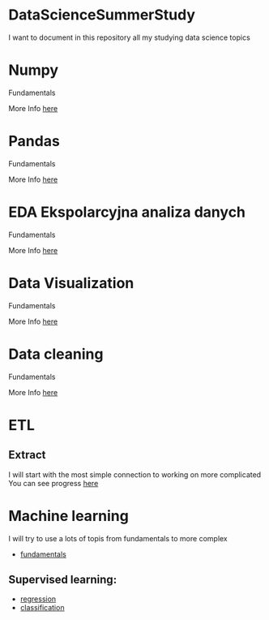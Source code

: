 # DataScienceSummerStudy
I want to document in this repository all my studying data science topics

# Numpy
Fundamentals

More Info [here](_numpy/_numpy.md)

# Pandas
Fundamentals

More Info [here](_pandas/_pandas.md)

# EDA Ekspolarcyjna analiza danych
Fundamentals

More Info [here](_EDA/_eda.md)

# Data Visualization
Fundamentals

More Info [here](_data_visualization/_data_visualization.md)

# Data cleaning
Fundamentals

More Info [here](data_cleaning/data_cleaning.md)

# ETL

## Extract
I will start with the most simple connection to working on more complicated 
You can see progress [here](_Etl/_simple/_simple.md)

# Machine learning 

I will try to use a lots of topis from fundamentals to more complex 
- [fundamentals](_machine_learning/_fundamentals/1)
## Supervised learning:
- [regression](_machine_learning/_fundamentals/2)
- [classification](_machine_learning/_fundamentals/3)

